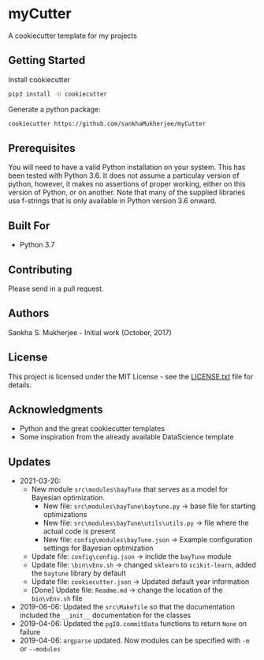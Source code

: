# myCutter

A cookiecutter template for my projects

## Getting Started

Install cookiecutter

```bash
pip3 install -U cookiecutter
```

Generate a python package:

```bash
cookiecutter https://github.com/sankhaMukherjee/myCutter
```

## Prerequisites

You will need to have a valid Python installation on your system. This has been tested with 
Python 3.6. It does not assume a particulay version of python, however, it makes no assertions
of proper working, either on this version of Python, or on another. Note that many of the supplied
libraries use f-strings that is only available in Python version 3.6 onward.

## Built For

 - Python 3.7

## Contributing

Please send in a pull request.

## Authors

Sankha S. Mukherjee - Initial work (October, 2017)

## License

This project is licensed under the MIT License - see the [LICENSE.txt](LICENSE.txt) file for details.

## Acknowledgments

 - Python and the great cookiecutter templates
 - Some inspiration from the already available DataScience template

## Updates

 - 2021-03-20: 
    - New module `src\modules\bayTune` that serves as a model for Bayesian optimization.
        - New file: `src\modules\bayTune\baytune.py` -> base file for starting optimizations
        - New file: `src\modules\bayTune\utils\utils.py` -> file where the actual code is present
        - New file: `config\modules\bayTune.json` -> Example configuration settings for Bayesian optimization
    - Update file: `config\config.json` -> inclide the `bayTune` module
    - Update file: `\bin\vEnv.sh` -> changed `sklearn` to `scikit-learn`, added the `baytune` library by default
    - Update file: `cookiecutter.json` -> Updated default year information
    - [Done] Update file: `Readme.md` -> change the location of the `bin\vEnv.sh` file
 - 2019-06-06: Updated the `src\Makefile` so that the documentation included the `__init__` documentation for the classes
 - 2019-04-06: Updated the `pgIO.commitData` functions to return `None` on failure
 - 2019-04-06: `argparse` updated. Now modules can be specified with `-m` or `--modules`